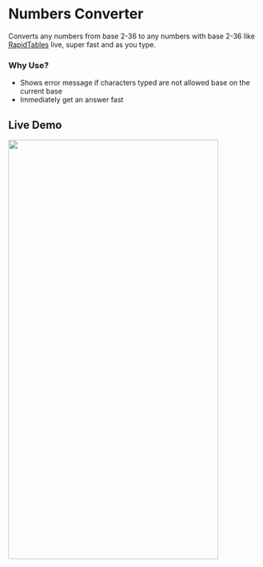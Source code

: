 # Numbers Converter
Converts any numbers from base 2-36 to any numbers with base 2-36 like [RapidTables](https://www.rapidtables.com/convert/number/base-converter.html) live, super fast and as you type.

### Why Use?
- Shows error message if characters typed are not allowed base on the current base
- Immediately get an answer fast

## Live Demo

<img src="https://github.com/SamuelFolledo/CS1.3-Core-Data-Structures-And-Algorithms/blob/master/static/gifs/numbersConverterDemo.gif" width="420" height="839">
